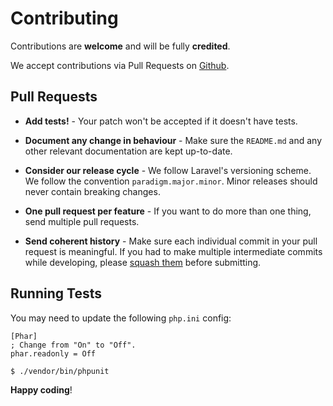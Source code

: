 # Contributing

Contributions are **welcome** and will be fully **credited**.

We accept contributions via Pull Requests on [Github](https://github.com/laravel-zero/laravel-zero).


## Pull Requests

- **Add tests!** - Your patch won't be accepted if it doesn't have tests.

- **Document any change in behaviour** - Make sure the `README.md` and any other relevant documentation are kept up-to-date.

- **Consider our release cycle** - We follow Laravel's versioning scheme. We follow the convention `paradigm.major.minor`. Minor releases should never contain breaking changes.

- **One pull request per feature** - If you want to do more than one thing, send multiple pull requests.

- **Send coherent history** - Make sure each individual commit in your pull request is meaningful. If you had to make multiple intermediate commits while developing, please [squash them](http://www.git-scm.com/book/en/v2/Git-Tools-Rewriting-History#Changing-Multiple-Commit-Messages) before submitting.


## Running Tests

You may need to update the following `php.ini` config:

```
[Phar]
; Change from "On" to "Off".
phar.readonly = Off
```

``` bash
$ ./vendor/bin/phpunit
```

**Happy coding**!
